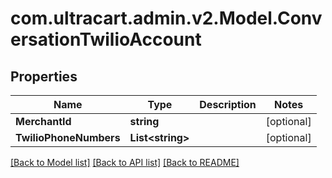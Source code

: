 
# com.ultracart.admin.v2.Model.ConversationTwilioAccount

## Properties

Name | Type | Description | Notes
------------ | ------------- | ------------- | -------------
**MerchantId** | **string** |  | [optional] 
**TwilioPhoneNumbers** | **List&lt;string&gt;** |  | [optional] 

[[Back to Model list]](../README.md#documentation-for-models)
[[Back to API list]](../README.md#documentation-for-api-endpoints)
[[Back to README]](../README.md)

